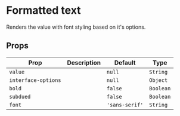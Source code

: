 # Formatted text

Renders the value with font styling based on it's options.

## Props
| Prop                | Description | Default        | Type      |
|---------------------|-------------|----------------|-----------|
| `value`             |             | `null`         | `String`  |
| `interface-options` |             | `null`         | `Object`  |
| `bold`              |             | `false`        | `Boolean` |
| `subdued`           |             | `false`        | `Boolean` |
| `font`              |             | `'sans-serif'` | `String`  |
